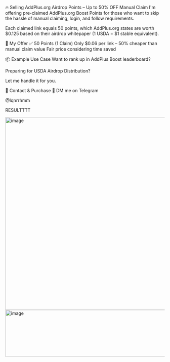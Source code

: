 🔥 Selling AddPlus.org Airdrop Points – Up to 50% OFF Manual Claim
I'm offering pre-claimed AddPlus.org Boost Points for those who want to skip the hassle of manual claiming, login, and follow requirements.

Each claimed link equals 50 points, which AddPlus.org states are worth $0.125 based on their airdrop whitepaper (1 USDA = $1 stable equivalent).

💸 My Offer
✅ 50 Points (1 Claim)
Only $0.06 per link – 50% cheaper than manual claim value
Fair price considering time saved

📦 Example Use Case
Want to rank up in AddPlus Boost leaderboard?

Preparing for USDA Airdrop Distribution?

Let me handle it for you.

📩 Contact & Purchase
💬 DM me on Telegram 

  @Iqnrrhmm

RESULTTTT

<img width="597" height="609" alt="image" src="https://github.com/user-attachments/assets/f03f7986-3150-45f3-8bda-eb0ed6b35629" />

<img width="625" height="148" alt="image" src="https://github.com/user-attachments/assets/cb934f7b-8004-4643-8c97-700e8662cb25" />

